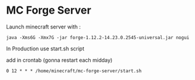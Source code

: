 MC Forge Server
===============

Launch minecraft server with :

`java -Xms6G -Xmx7G -jar forge-1.12.2-14.23.0.2545-universal.jar nogui`

In Production use start.sh script

add in crontab (gonna restart each midday)

`0 12 * * * /home/minecraft/mc-forge-server/start.sh`